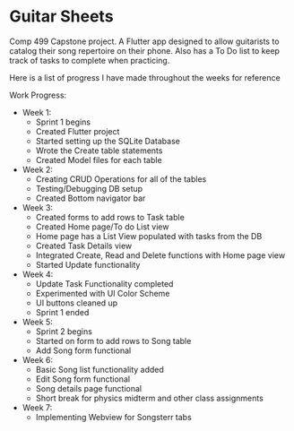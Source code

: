 # Guitar Sheets

Comp 499 Capstone project.  A Flutter app designed to allow guitarists to catalog their song repertoire on their phone.  Also has a To Do list to keep track of tasks to complete when practicing.

Here is a list of progress I have made throughout the weeks for reference

Work Progress:
  - Week 1:
    - Sprint 1 begins
    - Created Flutter project
    - Started setting up the SQLite Database
    - Wrote the Create table statements
    - Created Model files for each table
  - Week 2:
    - Creating CRUD Operations for all of the tables
    - Testing/Debugging DB setup
    - Created Bottom navigator bar
  - Week 3:
    - Created forms to add rows to Task table
    - Created Home page/To do List view
    - Home page has a List View populated with tasks from the DB
    - Created Task Details view
    - Integrated Create, Read and Delete functions with Home page view
    - Started Update functionality
  - Week 4:
    - Update Task Functionality completed
    - Experimented with UI Color Scheme
    - UI buttons cleaned up
    - Sprint 1 ended
  - Week 5:
    - Sprint 2 begins
    - Started on form to add rows to Song table
	- Add Song form functional
  - Week 6:
    - Basic Song list functionality added
	- Edit Song form functional
	- Song details page functional
	- Short break for physics midterm and other class assignments
  - Week 7:
    - Implementing Webview for Songsterr tabs
